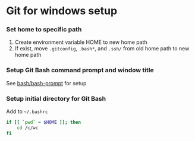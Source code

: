 # Git for windows setup

### Set home to specific path
1) Create environment variable HOME to new home path
2) If exist, move `.gitconfig`, `.bash*`, and `.ssh/` from old home path to new home path

### Setup Git Bash command prompt and window title
See [bash/bash-prompt](https://github.com/baincd/technotes/blob/master/bash/bash-prompt.md) for setup

### Setup initial directory for Git Bash
Add to `~/.bashrc`
```bash
if [[ `pwd` = $HOME ]]; then
    cd /c/wc
fi
```

<!--
## Old
#### <git>/etc/profile:
```bash
# At bottom of file
# To remove "MINGW64" from window title
MSYSTEM=
TITLEPREFIX=
# Set Home in Git Bash
HOME="$(cd "c:\cdb" ; pwd)"
# Set initial path for Git Bash
cd /c/wc
```
-->
